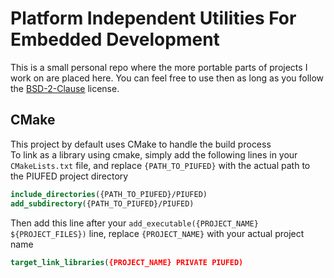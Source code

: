 # Platform Independent Utilities For Embedded Development

This is a small personal repo where the more portable parts of projects I work
on are placed here. You can feel free to use then as long as you follow the
[BSD-2-Clause](opensource.org/licenses/BSD-2-Clause) license.

## CMake

This project by default uses CMake to handle the build process\
To link as a library using cmake, simply add the following lines in your
`CMakeLists.txt` file, and replace `{PATH_TO_PIUFED}` with the actual path to
the PIUFED project directory

```cmake
include_directories({PATH_TO_PIUFED}/PIUFED)
add_subdirectory({PATH_TO_PIUFED}/PIUFED)
```

Then add this line after your `add_executable({PROJECT_NAME} ${PROJECT_FILES})`
line, replace `{PROJECT_NAME}` with your actual project name

```cmake
target_link_libraries({PROJECT_NAME} PRIVATE PIUFED)
```
